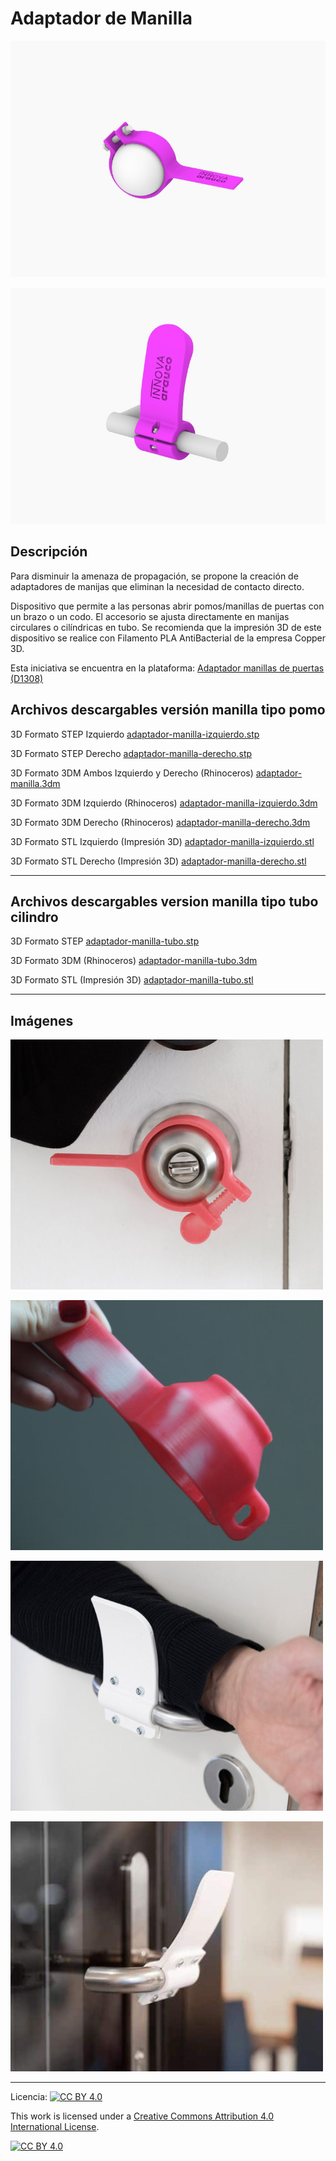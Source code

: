 # Adaptador de Manilla

![Adaptador de Manilla](/adaptador-manilla/images/adaptador-manilla-1.jpg)

![Adaptador de Manilla](/adaptador-manilla/images/adaptador-manilla-6.jpg)

## Descripción

Para disminuir la amenaza de propagación, se propone la creación de adaptadores de manijas que eliminan la necesidad de contacto directo. 

Dispositivo que permite a las personas abrir pomos/manillas de puertas con un brazo o un codo. El accesorio se ajusta directamente en manijas circulares o cilíndricas en tubo. Se recomienda que la impresión 3D de este dispositivo se realice con Filamento PLA AntiBacterial de la empresa Copper 3D. 

Esta iniciativa se encuentra en la plataforma:
[Adaptador manillas de puertas (D1308) ](https://arauco.brightidea.com/D1308)

## Archivos descargables versión manilla tipo pomo

3D Formato STEP Izquierdo 
[adaptador-manilla-izquierdo.stp](https://github.com/josemagr95/covid-innovarauco/raw/master/adaptador-manilla/cad/step/adaptador-manilla-izquierdo.stp)

3D Formato STEP Derecho 
[adaptador-manilla-derecho.stp](https://github.com/josemagr95/covid-innovarauco/raw/master/adaptador-manilla/cad/step/adaptador-manilla-derecho.stp)

3D Formato 3DM Ambos Izquierdo y Derecho (Rhinoceros) 
[adaptador-manilla.3dm](https://github.com/josemagr95/covid-innovarauco/raw/master/adaptador-manilla/cad/3dm/adaptador-manilla.3dm)

3D Formato 3DM Izquierdo (Rhinoceros) 
[adaptador-manilla-izquierdo.3dm](https://github.com/josemagr95/covid-innovarauco/raw/master/adaptador-manilla/cad/3dm/adaptador-manilla-izquierdo.3dm)

3D Formato 3DM Derecho (Rhinoceros) 
[adaptador-manilla-derecho.3dm](https://github.com/josemagr95/covid-innovarauco/raw/master/adaptador-manilla/cad/3dm/adaptador-manilla-derecho.3dm)

3D Formato STL Izquierdo (Impresión 3D) 
[adaptador-manilla-izquierdo.stl](https://github.com/josemagr95/covid-innovarauco/raw/master/adaptador-manilla/cad/stl/adaptador-manilla-izquierdo.stl)

3D Formato STL Derecho (Impresión 3D) 
[adaptador-manilla-derecho.stl](https://github.com/josemagr95/covid-innovarauco/raw/master/adaptador-manilla/cad/stl/adaptador-manilla-derecho.stl)

***
## Archivos descargables version manilla tipo tubo cilindro

3D Formato STEP
[adaptador-manilla-tubo.stp](https://github.com/josemagr95/covid-innovarauco/raw/master/adaptador-manilla/cad/step/adaptador-manilla-tubo.stp)

3D Formato 3DM (Rhinoceros) 
[adaptador-manilla-tubo.3dm](https://github.com/josemagr95/covid-innovarauco/raw/master/adaptador-manilla/cad/3dm/adaptador-tubo.3dm)

3D Formato STL (Impresión 3D) 
[adaptador-manilla-tubo.stl](https://github.com/josemagr95/covid-innovarauco/raw/master/adaptador-manilla/cad/stl/adaptador-manilla-tubo.stl)


<!-- Ficha técnica (Archivo PDF) 
[adaptador-manilla.pdf](https://github.com/josemagr95/covid-innovarauco/raw/master/adaptador-manilla/docs/adaptador-manilla.pdf)   -->

***

## Imágenes

![Adaptador de Manilla](/adaptador-manilla/images/adaptador-manilla-2.jpg)

![Adaptador de Manilla](/adaptador-manilla/images/adaptador-manilla-3.jpg)

![Adaptador de Manilla](/adaptador-manilla/images/adaptador-manilla-4.jpg)

![Adaptador de Manilla](/adaptador-manilla/images/adaptador-manilla-5.jpg)

***

Licencia: [![CC BY 4.0][cc-by-shield]][cc-by]

This work is licensed under a [Creative Commons Attribution 4.0 International
License][cc-by].

[![CC BY 4.0][cc-by-image]][cc-by]

[cc-by]: http://creativecommons.org/licenses/by/4.0/
[cc-by-image]: https://i.creativecommons.org/l/by/4.0/88x31.png
[cc-by-shield]: https://img.shields.io/badge/License-CC%20BY%204.0-lightgrey.svg